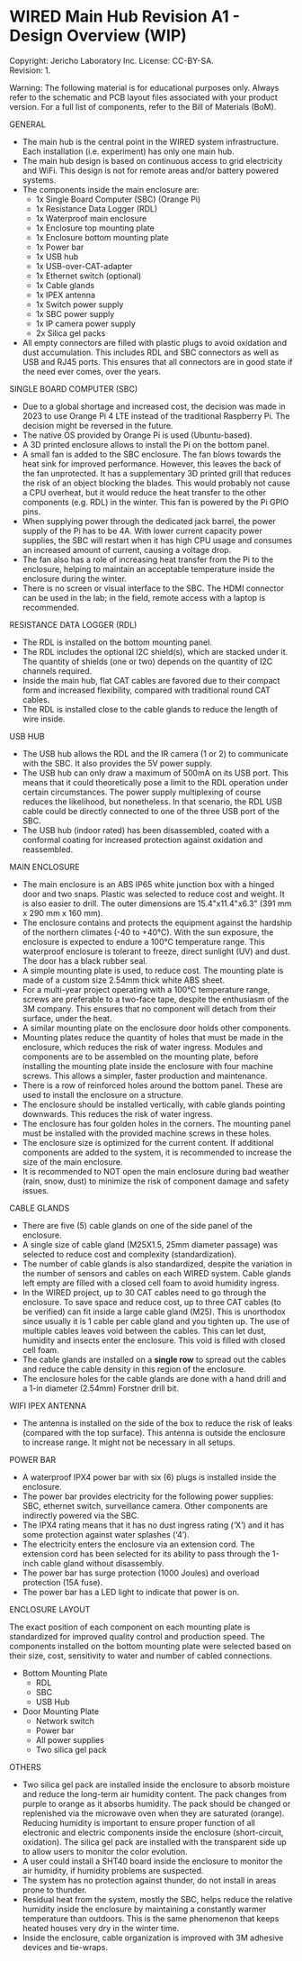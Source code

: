 **WIRED Main Hub Revision A1 - Design Overview (WIP)**  
=======================================
Copyright: Jericho Laboratory Inc. License: CC-BY-SA.  
Revision: 1.  

Warning: The following material is for educational purposes only. Always refer to the schematic and PCB layout files associated with your product version. For a full list of components, refer to the Bill of Materials (BoM).

GENERAL

- The main hub is the central point in the WIRED system infrastructure. Each installation (i.e. experiment) has only one main hub.
- The main hub design is based on continuous access to grid electricity and WiFi. This design is not for remote areas and/or battery powered systems.
- The components inside the main enclosure are:
  - 1x Single Board Computer (SBC) (Orange Pi)
  - 1x Resistance Data Logger (RDL)
  - 1x Waterproof main enclosure
  - 1x Enclosure top mounting plate
  - 1x Enclosure bottom mounting plate
  - 1x Power bar
  - 1x USB hub
  - 1x USB-over-CAT-adapter
  - 1x Ethernet switch (optional)
  - 1x Cable glands
  - 1x IPEX antenna
  - 1x Switch power supply
  - 1x SBC power supply
  - 1x IP camera power supply
  - 2x Silica gel packs
- All empty connectors are filled with plastic plugs to avoid oxidation and dust accumulation. This includes RDL and SBC connectors as well as USB and RJ45 ports. This ensures that all connectors are in good state if the need ever comes, over the years.

SINGLE BOARD COMPUTER (SBC)

- Due to a global shortage and increased cost, the decision was made in 2023 to use Orange Pi 4 LTE instead of the traditional Raspberry Pi. The decision might be reversed in the future.
- The native OS provided by Orange Pi is used (Ubuntu-based).
- A 3D printed enclosure allows to install the Pi on the bottom panel.
- A small fan is added to the SBC enclosure. The fan blows towards the heat sink for improved performance. However, this leaves the back of the fan unprotected. It has a supplementary 3D printed grill that reduces the risk of an object blocking the blades. This would probably not cause a CPU overheat, but it would reduce the heat transfer to the other components (e.g. RDL) in the winter. This fan is powered by the Pi GPIO pins.
- When supplying power through the dedicated jack barrel, the power supply of the Pi has to be 4A. With lower current capacity power supplies, the SBC will restart when it has high CPU usage and consumes an increased amount of current, causing a voltage drop.
- The fan also has a role of increasing heat transfer from the Pi to the enclosure, helping to maintain an acceptable temperature inside the enclosure during the winter.
- There is no screen or visual interface to the SBC. The HDMI connector can be used in the lab; in the field, remote access with a laptop is recommended.

RESISTANCE DATA LOGGER (RDL)

- The RDL is installed on the bottom mounting panel.
- The RDL includes the optional I2C shield(s), which are stacked under it. The quantity of shields (one or two) depends on the quantity of I2C channels required.
- Inside the main hub, flat CAT cables are favored due to their compact form and increased flexibility, compared with traditional round CAT cables.
- The RDL is installed close to the cable glands to reduce the length of wire inside.

USB HUB

- The USB hub allows the RDL and the IR camera (1 or 2) to communicate with the SBC. It also provides the 5V power supply.
- The USB hub can only draw a maximum of 500mA on its USB port. This means that it could theoretically pose a limit to the RDL operation under certain circumstances. The power supply multiplexing of course reduces the likelihood, but nonetheless. In that scenario, the RDL USB cable could be directly connected to one of the three USB port of the SBC.
- The USB hub (indoor rated) has been disassembled, coated with a conformal coating for increased protection against oxidation and reassembled.

MAIN ENCLOSURE

- The main enclosure is an ABS IP65 white junction box with a hinged door and two snaps. Plastic was selected to reduce cost and weight. It is also easier to drill. The outer dimensions are 15.4"x11.4"x6.3" (391 mm x 290 mm x 160 mm).
- The enclosure contains and protects the equipment against the hardship of the northern climates (-40 to +40°C). With the sun exposure, the enclosure is expected to endure a 100°C temperature range. This waterproof enclosure is tolerant to freeze, direct sunlight (UV) and dust. The door has a black rubber seal.
- A simple mounting plate is used, to reduce cost. The mounting plate is made of a custom size 2.54mm thick white ABS sheet.
- For a multi-year project operating with a 100°C temperature range, screws are preferable to a two-face tape, despite the enthusiasm of the 3M company. This ensures that no component will detach from their surface, under the heat.
- A similar mounting plate on the enclosure door holds other components.
- Mounting plates reduce the quantity of holes that must be made in the enclosure, which reduces the risk of water ingress. Modules and components are to be assembled on the mounting plate, before installing the mounting plate inside the enclosure with four machine screws. This allows a simpler, faster production and maintenance.
- There is a row of reinforced holes around the bottom panel. These are used to install the enclosure on a structure.
- The enclosure should be installed vertically, with cable glands pointing downwards. This reduces the risk of water ingress.
- The enclosure has four golden holes in the corners. The mounting panel must be installed with the provided machine screws in these holes.
- The enclosure size is optimized for the current content. If additional components are added to the system, it is recommended to increase the size of the main enclosure.
- It is recommended to NOT open the main enclosure during bad weather (rain, snow, dust) to minimize the risk of component damage and safety issues.

CABLE GLANDS

- There are five (5) cable glands on one of the side panel of the enclosure.
- A single size of cable gland (M25X1.5, 25mm diameter passage) was selected to reduce cost and complexity (standardization).
- The number of cable glands is also standardized, despite the variation in the number of sensors and cables on each WIRED system. Cable glands left empty are filled with a closed cell foam to avoid humidity ingress.
- In the WIRED project, up to 30 CAT cables need to go through the enclosure. To save space and reduce cost, up to three CAT cables (to be verified) can fit inside a large cable gland (M25). This is unorthodox since usually it is 1 cable per cable gland and you tighten up. The use of multiple cables leaves void between the cables. This can let dust, humidity and insects enter the enclosure. This void is filled with closed cell foam.
- The cable glands are installed on a **single row** to spread out the cables and reduce the cable density in this region of the enclosure.
- The enclosure holes for the cable glands are done with a hand drill and a 1-in diameter (2.54mm) Forstner drill bit.

WIFI IPEX ANTENNA

- The antenna is installed on the side of the box to reduce the risk of leaks (compared with the top surface). This antenna is outside the enclosure to increase range. It might not be necessary in all setups.

POWER BAR

- A waterproof IPX4 power bar with six (6) plugs is installed inside the enclosure.
- The power bar provides electricity for the following power supplies: SBC, ethernet switch, surveillance camera. Other components are indirectly powered via the SBC.
- The IPX4 rating means that it has no dust ingress rating (‘X’) and it has some protection against water splashes (‘4’).
- The electricity enters the enclosure via an extension cord. The extension cord has been selected for its ability to pass through the 1-inch cable gland without disassembly.
- The power bar has surge protection (1000 Joules) and overload protection (15A fuse).
- The power bar has a LED light to indicate that power is on.

ENCLOSURE LAYOUT

The exact position of each component on each mounting plate is standardized for improved quality control and production speed. The components installed on the bottom mounting plate were selected based on their size, cost, sensitivity to water and number of cabled connections.

- Bottom Mounting Plate
  - RDL
  - SBC
  - USB Hub
- Door Mounting Plate
  - Network switch
  - Power bar
  - All power supplies
  - Two silica gel pack

OTHERS

- Two silica gel pack are installed inside the enclosure to absorb moisture and reduce the long-term air humidity content. The pack changes from purple to orange as it absorbs humidity. The pack should be changed or replenished via the microwave oven when they are saturated (orange). Reducing humidity is important to ensure proper function of all electronic and electric components inside the enclosure (short-circuit, oxidation). The silica gel pack are installed with the transparent side up to allow users to monitor the color evolution.
- A user could install a SHT40 board inside the enclosure to monitor the air humidity, if humidity problems are suspected.
- The system has no protection against thunder, do not install in areas prone to thunder.
- Residual heat from the system, mostly the SBC, helps reduce the relative humidity inside the enclosure by maintaining a constantly warmer temperature than outdoors. This is the same phenomenon that keeps heated houses very dry in the winter time.
- Inside the enclosure, cable organization is improved with 3M adhesive devices and tie-wraps.
